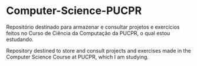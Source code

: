 # Computer-Science-PUCPR

Repositório destinado para armazenar e consultar projetos e exercícios feitos no Curso de Ciência da Computação da PUCPR, o qual estou estudando.

Repository destined to store and consult projects and exercises made in the Computer Science Course at PUCPR, which I am studying.
